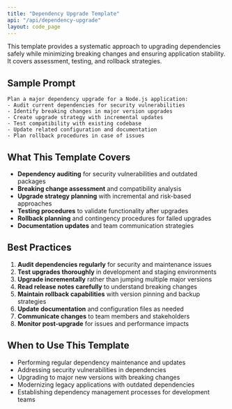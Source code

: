 ```yaml
---
title: "Dependency Upgrade Template"
api: "/api/dependency-upgrade"
layout: code_page
---
```


This template provides a systematic approach to upgrading dependencies safely while minimizing breaking changes and ensuring application stability. It covers assessment, testing, and rollback strategies.

## Sample Prompt

```
Plan a major dependency upgrade for a Node.js application:
- Audit current dependencies for security vulnerabilities
- Identify breaking changes in major version upgrades
- Create upgrade strategy with incremental updates
- Test compatibility with existing codebase
- Update related configuration and documentation
- Plan rollback procedures in case of issues
```

## What This Template Covers

- **Dependency auditing** for security vulnerabilities and outdated packages
- **Breaking change assessment** and compatibility analysis
- **Upgrade strategy planning** with incremental and risk-based approaches
- **Testing procedures** to validate functionality after upgrades
- **Rollback planning** and contingency procedures for failed upgrades
- **Documentation updates** and team communication strategies

## Best Practices

1. **Audit dependencies regularly** for security and maintenance issues
2. **Test upgrades thoroughly** in development and staging environments
3. **Upgrade incrementally** rather than jumping multiple major versions
4. **Read release notes carefully** to understand breaking changes
5. **Maintain rollback capabilities** with version pinning and backup strategies
6. **Update documentation** and configuration files as needed
7. **Communicate changes** to team members and stakeholders
8. **Monitor post-upgrade** for issues and performance impacts

## When to Use This Template

- Performing regular dependency maintenance and updates
- Addressing security vulnerabilities in dependencies
- Upgrading to major new versions with breaking changes
- Modernizing legacy applications with outdated dependencies
- Establishing dependency management processes for development teams
